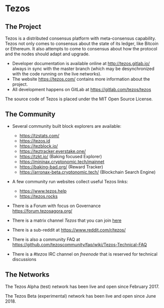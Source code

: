Tezos
=====

The Project
-----------

Tezos is a distributed consensus platform with meta-consensus
capability. Tezos not only comes to consensus about the state of its ledger,
like Bitcoin or Ethereum. It also attempts to come to consensus about how the
protocol and the nodes should adapt and upgrade.

 - Developer documentation is available online at http://tezos.gitlab.io/
   always in sync with the master branch (which may be desynchronized with
   the code running on the live networks).
 - The website https://tezos.com/ contains more information about the project.
 - All development happens on GitLab at https://gitlab.com/tezos/tezos

The source code of Tezos is placed under the MIT Open Source License.

The Community
-------------

 - Several community built block explorers are available:

    - https://tzstats.com/
    - https://tezos.id
    - https://tezblock.io/
    - https://teztracker.everstake.one/
    - https://tzkt.io/ (Baking focused Explorer)
    - https://mininax.cryptonomic.tech/mainnet
    - https://baking-bad.org/ (Reward Tracker)
    - https://arronax-beta.cryptonomic.tech/ (Blockchain Search Engine)


- A few community run websites collect useful Tezos links:
    - https://www.tezos.help
    - https://tezos.rocks

 - There is a Forum with focus on Governance https://forum.tezosagora.org/
 - There is a matrix channel *Tezos* that you can join [here](https://riot.im/app/#/room/#tezos:matrix.org)
 - There is a sub-reddit at https://www.reddit.com/r/tezos/
 - There is also a community FAQ at https://github.com/tezoscommunity/faq/wiki/Tezos-Technical-FAQ
 - There is a *#tezos* IRC channel on *freenode* that is reserved for technical discussions


The Networks
------------

The Tezos Alpha (test) network has been live and open since February 2017.

The Tezos Beta (experimental) network has been live and open since June 2018.
